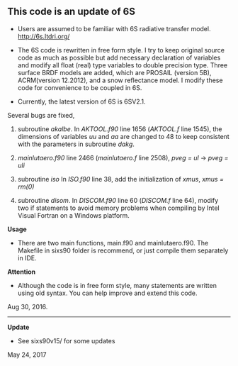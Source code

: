 ## This code is an update of 6S

* Users are assumed to be familiar with 6S radiative transfer model. http://6s.ltdri.org/

* The 6S code is rewritten in free form style. I try to keep original source code as much as possible but add necessary declaration of variables and modify all float (real) type variables to double precision type. Three surface BRDF models are added, which are PROSAIL (version 5B), ACRM(version 12.2012), and a snow reflectance model. I modify these code for convenience to be coupled in 6S.

* Currently, the latest version of 6S is 6SV2.1.

Several bugs are fixed,

1. subroutine _akalbe_. In _AKTOOL.f90_ line 1656 (_AKTOOL.f_ line 1545), the dimensions of variables _uu_ and _aa_ are changed to 48 to keep consistent with the parameters in subroutine _dakg_.

2. _mainlutaero.f90_ line 2466 (_mainlutaero.f_ line 2508), _pveg = ul_ -> _pveg = uli_

3. subroutine _iso_ In _ISO.f90_ line 38, add the initialization of _xmus_, _xmus = rm(0)_

4. subroutine _disom_. In _DISCOM.f90_ line 60 (_DISCOM.f_ line 64), modify two if statements to avoid memory problems when compiling by Intel Visual Fortran on a Windows platform.

**Usage**

* There are two main functions, main.f90 and mainlutaero.f90. The Makefile in sixs90 folder is recommend, or just compile them separately in IDE.

**Attention**
* Although the code is in free form style, many statements are written using old syntax. You can help improve and extend this code.
	
Aug 30, 2016.

---

**Update**

* See sixs90v15/ for some updates

May 24, 2017
